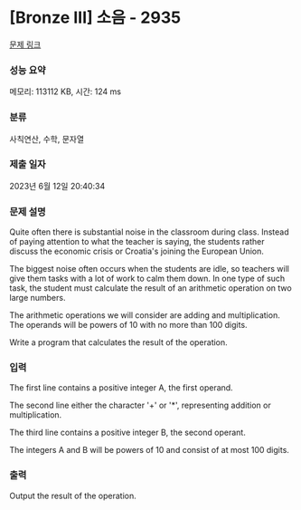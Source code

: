 # [Bronze III] 소음 - 2935 

[문제 링크](https://www.acmicpc.net/problem/2935) 

### 성능 요약

메모리: 113112 KB, 시간: 124 ms

### 분류

사칙연산, 수학, 문자열

### 제출 일자

2023년 6월 12일 20:40:34

### 문제 설명

<p>Quite often there is substantial noise in the classroom during class. Instead of paying attention to what the teacher is saying, the students rather discuss the economic crisis or Croatia's joining the European Union. </p>

<p>The biggest noise often occurs when the students are idle, so teachers will give them tasks with a lot of work to calm them down. In one type of such task, the student must calculate the result of an arithmetic operation on two large numbers. </p>

<p>The arithmetic operations we will consider are adding and multiplication. The operands will be powers of 10 with no more than 100 digits. </p>

<p>Write a program that calculates the result of the operation. </p>

### 입력 

 <p>The first line contains a positive integer A, the first operand. </p>

<p>The second line either the character '+' or '*', representing addition or multiplication. </p>

<p>The third line contains a positive integer B, the second operant. </p>

<p>The integers A and B will be powers of 10 and consist of at most 100 digits.</p>

### 출력 

 <p>Output the result of the operation. </p>

<p> </p>

